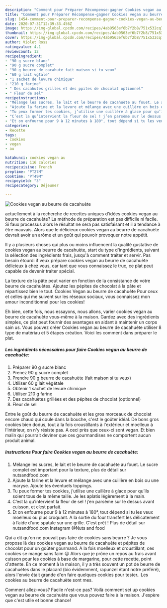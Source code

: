 ```yaml
---
description: "Comment pour Préparer Récompense-gagner Cookies vegan au beurre de cacahuète"
title: "Comment pour Préparer Récompense-gagner Cookies vegan au beurre de cacahuète"
slug: 1454-comment-pour-preparer-recompense-gagner-cookies-vegan-au-beurre-de-cacahuete
date: 2020-07-31T12:39:33.456Z
image: https://img-global.cpcdn.com/recipes/4ab9563ef6b7f2b8/751x532cq70/cookies-vegan-au-beurre-de-cacahuete-photo-principale-de-la-recette.jpg
thumbnail: https://img-global.cpcdn.com/recipes/4ab9563ef6b7f2b8/751x532cq70/cookies-vegan-au-beurre-de-cacahuete-photo-principale-de-la-recette.jpg
cover: https://img-global.cpcdn.com/recipes/4ab9563ef6b7f2b8/751x532cq70/cookies-vegan-au-beurre-de-cacahuete-photo-principale-de-la-recette.jpg
author: Violet Ross
ratingvalue: 4.1
reviewcount: 12
recipeingredient:
- "90 g sucre blanc"
- "90 g sucre complet"
- "90 g beurre de cacahute fait maison si tu veux"
- "60 g lait vgtale"
- "1 sachet de levure chimique"
- "210 g farine"
- " Des cacahutes grilles et des ppites de chocolat optionnel"
- " Fleur de sel"
recipeinstructions:
- "Mélange les sucres, le lait et le beurre de cacahuète au fouet. Le sucre complet est important pour la texture, plus de détail sur nutsandfood.com"
- "Ajoute la farine et la levure et mélange avec une cuillère en bois ou une maryse. Ajoute tes éventuels toppings."
- "Tu peux former tes cookies, j’utilise une cuillère à glace pour qu’ils soient tous de la même taille. Je les aplatis légèrement à la main."
- "C’est la qu’intervient la fleur de sel ! j’en parsème sur le dessus avant cuisson, et c’est parfait."
- "Et on enfourne pour 9 à 12 minutes à 180°, tout dépend si tu les veux moelleux ou plus croquant. A la sortie du four transfert les délicatement à l’aide d’une spatule sur une grille. C&#39;est prêt ! Plus de détail sur nutsandfood.com Instagram @Nuts and food"
categories:
- Recette
tags:
- cookies
- vegan
- au

katakunci: cookies vegan au 
nutrition: 116 calories
recipecuisine: French
preptime: "PT27M"
cooktime: "PT49M"
recipeyield: "3"
recipecategory: Déjeuner

---
```



![Cookies vegan au beurre de cacahuète](https://img-global.cpcdn.com/recipes/4ab9563ef6b7f2b8/751x532cq70/cookies-vegan-au-beurre-de-cacahuete-photo-principale-de-la-recette.jpg)

actuellement à la recherche de recettes uniques d'idées cookies vegan au beurre de cacahuète? La méthode de préparation est pas difficile ni facile. Si faux processus alors le résultat ne sera pas satisfaisant et il a tendance à être mauvais. Alors que le délicieux cookies vegan au beurre de cacahuète devrait avoir un arôme et un goût qui pouvoir provoquer notre appétit.

Il y a plusieurs choses qui plus ou moins influencent la qualité gustative de cookies vegan au beurre de cacahuète, start du type d'ingrédients, suivant la sélection des ingrédients frais, jusqu'à comment traiter et servir. Pas besoin étourdi if veux prépare cookies vegan au beurre de cacahuète délicieux à chez vous, car tant que vous connaissez le truc, ce plat peut capable de devenir traiter spécial.

La texture de la pâte peut varier en fonction de la consistance de votre beurre de cacahuètes. Ajoutez les pépites de chocolat à la pâte et répartissez bien le tout. Cookies Vegan au beurre de cacahuète Pour ceux et celles qui me suivent sur les réseaux sociaux, vous connaissez mon amour inconditionnel pour les cookies!


Eh bien, cette fois, nous essayons, nous allons, varier cookies vegan au beurre de cacahuète vous-même à la maison. Gardez avec des ingrédients simples, ce plat peut fournir des avantages en aidant à maintenir un corps sain us. Vous pouvez créer Cookies vegan au beurre de cacahuète utiliser 8 type de matériau et 5 étapes création. Voici les comment dans préparer le plat.

<!--inarticleads1-->

##### Les ingrédients nécessaires pour faire Cookies vegan au beurre de cacahuète:

1. Préparer 90 g sucre blanc
1. Prenez 90 g sucre complet
1. Prendre 90 g beurre de cacahuète (fait maison si tu veux)
1. Utiliser 60 g lait végétale
1. Obtenir 1 sachet de levure chimique
1. Utiliser 210 g farine
1.   Des cacahuètes grillées et des pépites de chocolat (optionnel)
1.   Fleur de sel


Entre le goût du beurre de cacahuète et les gros morceaux de chocolat encore chaud qui coule dans la bouche, c&#39;est le goûter idéal. De bons gros cookies bien dodus, tout à la fois croustillants à l&#39;extérieur et moelleux à l&#39;intérieur, on n&#39;y résiste pas. A ceci près que ceux-ci sont vegan. Et bien malin qui pourrait deviner que ces gourmandises ne comportent aucun produit animal. 

<!--inarticleads2-->

##### Instructions Pour faire Cookies vegan au beurre de cacahuète:

1. Mélange les sucres, le lait et le beurre de cacahuète au fouet. Le sucre complet est important pour la texture, plus de détail sur nutsandfood.com
1. Ajoute la farine et la levure et mélange avec une cuillère en bois ou une maryse. Ajoute tes éventuels toppings.
1. Tu peux former tes cookies, j’utilise une cuillère à glace pour qu’ils soient tous de la même taille. Je les aplatis légèrement à la main.
1. C’est la qu’intervient la fleur de sel ! j’en parsème sur le dessus avant cuisson, et c’est parfait.
1. Et on enfourne pour 9 à 12 minutes à 180°, tout dépend si tu les veux moelleux ou plus croquant. A la sortie du four transfert les délicatement à l’aide d’une spatule sur une grille. C&#39;est prêt ! Plus de détail sur nutsandfood.com Instagram @Nuts and food


Qui a dit qu&#39;on ne pouvait pas faire de cookies sans beurre ? Je vous propose là des cookies vegan au beurre de cacahuète et pépites de chocolat pour un goûter gourmand. A la fois moelleux et croustillant, ces cookies se mange sans faim 😉 Alors que je prône un repos au frais avant cuisson pour les cookies à base de margarine, pour cette recette, point d&#39;attente. En ce moment à la maison, il y a très souvent un pot de beurre de cacahuètes dans le placard (bio évidemment, rapunzel étant notre préféré), alors l&#39;envie était grande d&#39;en faire quelques cookies pour tester.. Les cookies au beurre de cacahuète sont mes. 


Comment allez-vous? Facile n'est-ce pas? Voilà comment set up cookies vegan au beurre de cacahuète que vous pouvez faire à la maison. J'espère que c'est utile et bonne chance!
